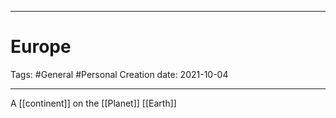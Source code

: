 -----------------------------------------------
# Europe
Tags:  #General #Personal 
Creation date: 2021-10-04

-----------------------------------------------
A [[continent]] on the [[Planet]] [[Earth]]